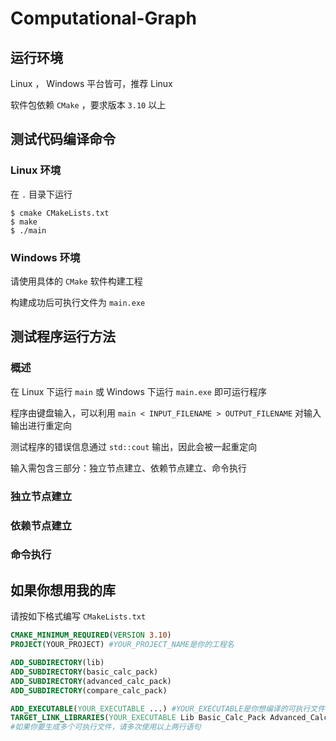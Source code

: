 # Computational-Graph

## 运行环境

Linux ， Windows 平台皆可，推荐 Linux

软件包依赖 `CMake` ，要求版本 `3.10` 以上

## 测试代码编译命令

### Linux 环境

在 `.` 目录下运行
```
$ cmake CMakeLists.txt
$ make
$ ./main
```
### Windows 环境

请使用具体的 `CMake` 软件构建工程

构建成功后可执行文件为 `main.exe`

## 测试程序运行方法

### 概述

在 Linux 下运行 `main` 或 Windows 下运行 `main.exe` 即可运行程序

程序由键盘输入，可以利用 `main < INPUT_FILENAME > OUTPUT_FILENAME` 对输入输出进行重定向

测试程序的错误信息通过 `std::cout` 输出，因此会被一起重定向

输入需包含三部分：独立节点建立、依赖节点建立、命令执行

### 独立节点建立

### 依赖节点建立

### 命令执行

## 如果你想用我的库

请按如下格式编写 `CMakeLists.txt`

```cmake
CMAKE_MINIMUM_REQUIRED(VERSION 3.10)
PROJECT(YOUR_PROJECT) #YOUR_PROJECT_NAME是你的工程名

ADD_SUBDIRECTORY(lib)
ADD_SUBDIRECTORY(basic_calc_pack)
ADD_SUBDIRECTORY(advanced_calc_pack)
ADD_SUBDIRECTORY(compare_calc_pack)

ADD_EXECUTABLE(YOUR_EXECUTABLE ...) #YOUR_EXECUTABLE是你想编译的可执行文件名；...为该可执行文件依赖的你编写的所有源文件
TARGET_LINK_LIBRARIES(YOUR_EXECUTABLE Lib Basic_Calc_Pack Advanced_Calc_Pack Compare_Calc_Pack)
#如果你要生成多个可执行文件，请多次使用以上两行语句
```